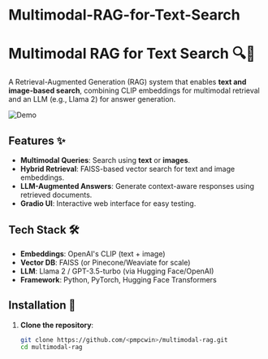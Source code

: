 # Multimodal-RAG-for-Text-Search


# Multimodal RAG for Text Search 🔍📸

A Retrieval-Augmented Generation (RAG) system that enables **text and image-based search**, combining CLIP embeddings for multimodal retrieval and an LLM (e.g., Llama 2) for answer generation.

![Demo](assets/demo.gif)

## Features ✨
- **Multimodal Queries**: Search using **text** or **images**.
- **Hybrid Retrieval**: FAISS-based vector search for text and image embeddings.
- **LLM-Augmented Answers**: Generate context-aware responses using retrieved documents.
- **Gradio UI**: Interactive web interface for easy testing.

## Tech Stack 🛠️
- **Embeddings**: OpenAI's CLIP (text + image)
- **Vector DB**: FAISS (or Pinecone/Weaviate for scale)
- **LLM**: Llama 2 / GPT-3.5-turbo (via Hugging Face/OpenAI)
- **Framework**: Python, PyTorch, Hugging Face Transformers

## Installation 🚀

1. **Clone the repository**:
   ```bash
   git clone https://github.com/<pmpcwin>/multimodal-rag.git
   cd multimodal-rag
